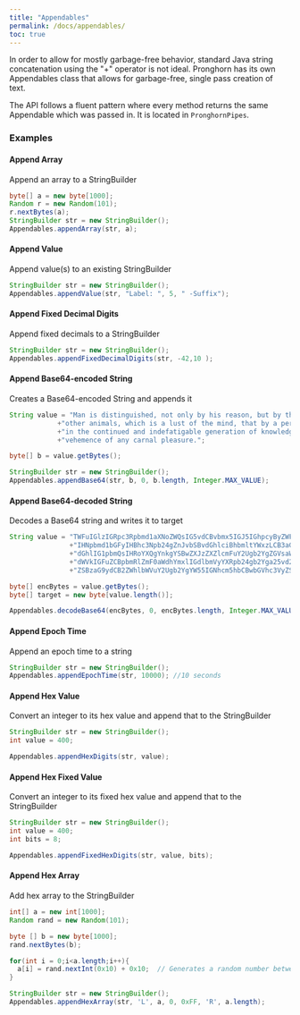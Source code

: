 ```yaml
---
title: "Appendables"
permalink: /docs/appendables/
toc: true
---
```

In order to allow for mostly garbage-free behavior, standard Java string concatenation using the "+" operator is not ideal. Pronghorn has its own Appendables class that allows for garbage-free, single pass creation of text.

The API follows a fluent pattern where every method returns the same Appendable which was passed in.
It is located in <code>PronghornPipes</code>.

### Examples

#### Append Array
Append an array to a StringBuilder
```java
byte[] a = new byte[1000];
Random r = new Random(101);
r.nextBytes(a);
StringBuilder str = new StringBuilder();
Appendables.appendArray(str, a);
```

#### Append Value
Append value(s) to an existing StringBuilder
```java
StringBuilder str = new StringBuilder();
Appendables.appendValue(str, "Label: ", 5, " -Suffix");
```

#### Append Fixed Decimal Digits
Append fixed decimals to a StringBuilder
```java
StringBuilder str = new StringBuilder();
Appendables.appendFixedDecimalDigits(str, -42,10 );
```

#### Append Base64-encoded String
Creates a Base64-encoded String and appends it
```java
String value = "Man is distinguished, not only by his reason, but by this singular passion from "
	    	+"other animals, which is a lust of the mind, that by a perseverance of delight "
	    	+"in the continued and indefatigable generation of knowledge, exceeds the short "
	    	+"vehemence of any carnal pleasure.";

byte[] b = value.getBytes();

StringBuilder str = new StringBuilder();
Appendables.appendBase64(str, b, 0, b.length, Integer.MAX_VALUE);
```

#### Append Base64-decoded String
Decodes a Base64 string and writes it to target
```java
String value = "TWFuIGlzIGRpc3Rpbmd1aXNoZWQsIG5vdCBvbmx5IGJ5IGhpcyByZWFzb24sIGJ1dCBieSB0aGlz"
               +"IHNpbmd1bGFyIHBhc3Npb24gZnJvbSBvdGhlciBhbmltYWxzLCB3aGljaCBpcyBhIGx1c3Qgb2Yg"
               +"dGhlIG1pbmQsIHRoYXQgYnkgYSBwZXJzZXZlcmFuY2Ugb2YgZGVsaWdodCBpbiB0aGUgY29udGlu"
               +"dWVkIGFuZCBpbmRlZmF0aWdhYmxlIGdlbmVyYXRpb24gb2Yga25vd2xlZGdlLCBleGNlZWRzIHRo"
               +"ZSBzaG9ydCB2ZWhlbWVuY2Ugb2YgYW55IGNhcm5hbCBwbGVhc3VyZS4=";

byte[] encBytes = value.getBytes();
byte[] target = new byte[value.length()];

Appendables.decodeBase64(encBytes, 0, encBytes.length, Integer.MAX_VALUE, target, 0, Integer.MAX_VALUE);
```

#### Append Epoch Time
Append an epoch time to a string
```java
StringBuilder str = new StringBuilder();
Appendables.appendEpochTime(str, 10000); //10 seconds
```

#### Append Hex Value
Convert an integer to its hex value and append that to the StringBuilder
```java
StringBuilder str = new StringBuilder();
int value = 400;

Appendables.appendHexDigits(str, value);
```

#### Append Hex Fixed Value
Convert an integer to its fixed hex value and append that to the StringBuilder
```java
StringBuilder str = new StringBuilder();
int value = 400;
int bits = 8;

Appendables.appendFixedHexDigits(str, value, bits);
```

#### Append Hex Array
Add hex array to the StringBuilder
```java
int[] a = new int[1000];
Random rand = new Random(101);

byte [] b = new byte[1000];
rand.nextBytes(b);

for(int i = 0;i<a.length;i++){
  a[i] = rand.nextInt(0x10) + 0x10;  // Generates a random number between 0x10 and 0x20
}

StringBuilder str = new StringBuilder();
Appendables.appendHexArray(str, 'L', a, 0, 0xFF, 'R', a.length);
```